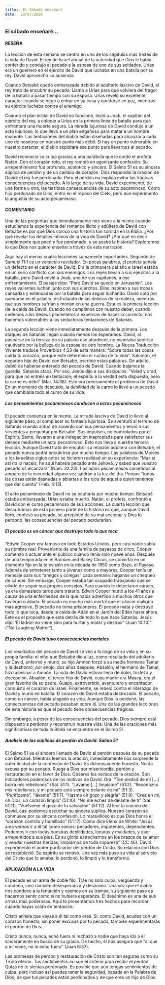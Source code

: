 ```yaml
---
title:  El Sábado enseñaré
date:  23/07/2020
---
```


### El sábado enseñaré...

#### RESEÑA

La lección de esta semana se centra en uno de los capítulos más tristes de la vida de David. El rey de Israel abusó de la autoridad que Dios le había conferido y condujo al pecado a la esposa de uno de sus soldados. Urías era un guerrero en el ejército de David que luchaba en una batalla por su rey. David aprovechó su ausencia.

Cuando Betsabé quedó embarazada debido al adulterio lascivo de David, el rey trató de encubrir su pecado. Llamó a Urías para que volviera del fragor de la batalla a pasar tiempo con su esposa. Urías reveló su excelente carácter cuando se negó a entrar en su casa y quedarse en paz, mientras su ejército luchaba contra el enemigo.

Cuando el plan inicial de David no funcionó, instó a Joab, el capitán del ejército del rey, a colocar a Urías en la primera línea de batalla para que enfrentara una muerte segura. La mirada lujuriosa de David condujo a un acto lujurioso, lo que llevó a un plan engañoso para matar a un hombre inocente. Las tentaciones del diablo están diseñadas para alcanzar a cada uno de nosotros en nuestro punto más débil. Si hay un punto vulnerable en nuestro carácter, el diablo explotará ese punto para llevarnos al pecado.

David reconoció su culpa gracias a una parábola que le contó el profeta Natán. Con el corazón roto, el rey rompió en agonizante confesión. Su arrepentimiento fue profundo, auténtico y sincero. El Salmo 51 es su sincera súplica de perdón y de un cambio de corazón. Dios respondió la oración de David: el rey fue perdonado. Pero el perdón no implica evitar las trágicas consecuencias del pecado. A lo largo de su vida, David experimentó, de una forma u otra, las terribles consecuencias de su acto pecaminoso. Como hijo perdonado de Dios, entró en el reposo del Cielo, pero aún experimentó la angustia de su acto pecaminoso.

#### COMENTARIO

Una de las preguntas que inmediatamente nos viene a la mente cuando estudiamos la experiencia del romance ilícito y adúltero de David con Betsabé es por qué Dios colocó una historia tan sórdida en la Biblia. ¿Por qué revelar los detalles íntimos de la vida de David? ¿Por qué no decir simplemente que pecó y fue perdonado, y se acabó la historia? Exploremos lo que Dios nos quiere enseñar a través de esta narración.

Aquí hay al menos cuatro lecciones sumamente importantes. Segundo de Samuel 11:1 es un versículo revelador. En pocas palabras, el profeta señala un defecto en el carácter de David. Era la primavera del año e Israel estaba en un serio conflicto con sus enemigos. Los reyes llevan a sus ejércitos a la batalla, pero David envió a Joab, uno de sus capitanes, a ese enfrentamiento. El pasaje dice: “Pero David se quedó en Jerusalén”. Los reyes valientes luchan junto con sus ejércitos. Ellos inspiran a sus tropas cansadas y extenuadas por la batalla para seguir luchando. David optó por quedarse en el palacio, disfrutando de las delicias de la realeza, mientras que sus hombres sufrían y morían en una guerra. Esta es la primera lección de la caída de David. Cuando no cumplimos con nuestro deber, cuando cedemos a los deseos placenteros a expensas de hacer lo correcto, nos hacemos vulnerables a las seductoras tentaciones de Satanás.

La segunda lección viene inmediatamente después de la primera. Los ataques de Satanás llegan cuando menos los esperamos. David, al pasearse en la terraza de su palacio ese atardecer, no esperaba sentirse cautivado por la belleza de la esposa de otro hombre. La Nueva Traducción Viviente traduce Proverbios 4:23 de esta manera: “Sobre todas las cosas cuida tu corazón, porque este determina el rumbo de tu vida”. Salomón, el segundo hijo de David con Betsabé, escribió estas palabras. De adulto, debió de haberse enterado del pecado de David. Cuando bajamos la guardia, Satanás ataca. Por eso, Jesús dijo a sus discípulos: “Velad y orad, para que no entréis en tentación; el espíritu a la verdad está dispuesto, pero la carne es débil” (Mar. 14:38). Este era precisamente el problema de David. En un momento de descuido, la debilidad de la carne lo llevó a un pecado que cambiaría todo el curso de su vida.

##### Los pensamientos pecaminosos conducen a actos pecaminosos

El pecado comienza en la mente. La mirada lasciva de David lo llevó al siguiente paso, al complacer su fantasía lujuriosa. Se aventuró al terreno de Satanás cuando actuó de acuerdo con sus pensamientos y envió a sus sirvientes a preguntar por Betsabé. Sus impulsos, no controlados por el Espíritu Santo, llevaron a una indagación inapropiada para satisfacer sus deseos mediante un acto pecaminoso. Esto nos lleva a nuestra tercera lección. Aunque David trató de encubrir su relación adúltera con Betsabé, el pecado nunca podrá encubrirse por mucho tiempo. Las palabras de Moisés a los israelitas siglos antes se hicieron realidad en su experiencia: “Mas si así no lo hacéis, he aquí habréis pecado ante Jehová; y sabed que vuestro pecado os alcanzará” (Núm. 32:23). Los actos pecaminosos cometidos al amparo de la oscuridad alguna vez saldrán a la luz del día. Porque “todas las cosas están desnudas y abiertas a los ojos de aquel a quien tenemos que dar cuenta” (Heb. 4:13).

El acto pecaminoso de David no se ocultaría por mucho tiempo. Betsabé estaba embarazada. Urías estaba muerto. Natán, el profeta, confrontó a David con el curso pecaminoso de sus acciones. La cuarta lección que descubrimos de esta primera parte de la historia es que, aunque David lloró, confesó su pecado, se arrepintió de su mal accionar y Dios lo perdonó, las consecuencias del pecado perdurarían.

##### El pecado es un cáncer que destruye todo lo que toca

“Edwin Cooper era famoso en todo Estados Unidos, pero casi nadie sabía su nombre real. Proveniente de una familia de payasos de circo, Cooper comenzó a actuar ante el público cuando tenía solo nueve años. Después de una temporada en el Barnum and Bailey Circus, se convirtió en un elemento fijo en la televisión en la década de 1950 como Bozo, el Payaso. Además de entretener tanto a jóvenes como a mayores, Cooper tenía un mensaje para sus “amigos y colegas” cada semana: háganse un chequeo de cáncer. Sin embargo, Cooper estaba tan ocupado trabajando que se olvidó de seguir sus propios consejos. Para cuando le detectaron cáncer, ya era demasiado tarde para tratarlo. Edwin Cooper murió a los 41 años a causa de una enfermedad de la que había advertido a muchos otros que tuvieran cuidado. El pecado es mucho más mortal que el cáncer maligno más agresivo. El pecado no toma prisioneros. El pecado mata y destruye todo lo que toca, desde la caída de Adán en el Jardín del Edén hasta ahora. Este es el propósito que está detrás de todo lo que hace Satanás. Jesús dijo: ‘El ladrón no viene sino para hurtar y matar y destruir’ (Juan 10:10)” (“No Laughing Matter”).

##### El pecado de David tuvo consecuencias mortales

Los resultados del pecado de David se ven a lo largo de su vida y en su propia familia: el niño que Betsabé dio a luz, como resultado del adulterio de David, enfermó y murió; su hijo Amnón forzó a su media hermana Tamar y la deshonró; por enojo, dos años después, Absalón, el hermano de Tamar, hizo asesinar a Amnón. La vida de David estuvo llena de dolor, tristeza y decepción. Absalón, el tercer hijo de David, cuya madre era Maaca, era el gran favorito de su padre. Guapo, extrovertido, aventurero y encantador, conquistó el corazón de Israel. Finalmente, se rebeló contra el liderazgo de David y murió en batalla. El corazón de David estaba destrozado. El pecado, como un cáncer, había plagado su vida. Aunque Dios lo perdonó, las consecuencias del pecado pesaban sobre él. Una de las grandes lecciones de esta historia es que el pecado tiene consecuencias trágicas.

Sin embargo, a pesar de las consecuencias del pecado, Dios siempre está dispuesto a perdonar y reconstruir nuestra vida. Una de las oraciones más significativas de toda la Biblia se encuentra en el Salmo 51.

##### Análisis de las súplicas de perdón de David: Salmo 51

El Salmo 51 es el sincero llamado de David al perdón después de su pecado con Betsabé. Mientras leemos la oración, inmediatamente nos sorprende la autenticidad de la confesión de David. Es dolorosamente honesto. No da excusa por su pecado. Ruega a Dios por misericordia, perdón y restauración en el favor de Dios. Observa los verbos de la oración. Son indicadores poderosos de los motivos de David. Ora: “Ten piedad de mí [...] borra mis rebeliones” (Sal. 51:1). “Lávame [...] límpiame” (51:2). “Reconozco mis rebeliones, y mi pecado está siempre delante de mí” (51:3). “Purifícame”, “lávame” (51:7). “Hazme oír gozo y alegría” (51:8). “Crea en mí, oh Dios, un corazón limpio” (51:10). “No me eches de delante de ti” (Sal. 51:11). “Vuélveme el gozo de tu salvación” (51:12). Al leer la oración de David, casi podemos escuchar su sincera súplica. Nuestro corazón se conmueve por su sincera confesión. Lo maravilloso es que Dios honra el “corazón contrito y humillado” (51:17). Como dice Elena de White: “Jesús ama vernos ir a él tal como somos: pecadores, impotentes, dependientes. Podemos ir con todas nuestras debilidades, locuras y maldades, y caer arrepentidos a sus pies. Es su gloria estrecharnos en los brazos de su amor y vendar nuestras heridas, limpiarnos de toda impureza” (CC 46). David experimentó el poder purificador del perdón de Cristo. Su relación con Dios se restableció. Su espíritu se renovó. Una vez más puso su vida al servicio del Cristo que lo amaba, lo perdonó, lo limpió y lo transformó.

#### APLICACIÓN A LA VIDA

El pecado es un arma de doble filo. Trae no solo culpa, vergüenza y condena, sino también desesperanza y desánimo. Una vez que el diablo nos conduce a la tentación y caemos en su trampa, su siguiente paso es hacernos sentir como si no hubiera esperanza. El desánimo es una de sus armas más poderosas. Aquí te presentamos tres hechos para recordar cuando hayas caído en tentación:

Cristo anhela que vayas a él tal como eres. Si, como David, acudes con un corazón honesto, sin poner excusas por tu pecado, también experimentarás el perdón de Dios.

Cristo nunca, nunca, echó fuera ni rechazó a nadie que haya ido a él sinceramente en busca de su gracia. De hecho, él nos asegura que “al que a mí viene, no le echo fuera” (Juan 6:37).

Las promesas de perdón y restauración de Cristo son tan seguras como su Trono eterno. Tus sentimientos no son el criterio para recibir el perdón. Quizá no te sientas perdonado. Es posible que aún tengas sentimientos de culpa, pero incluso así puedes tener la seguridad, basada en la Palabra de Dios, de que tus pecados están perdonados y de que eres un hijo de Dios.